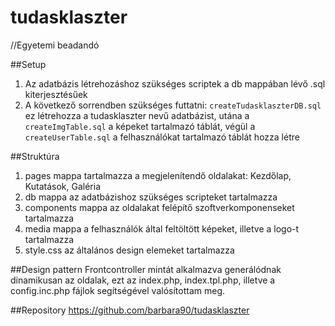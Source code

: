 # tudasklaszter
//Egyetemi beadandó

##Setup
  1. Az adatbázis létrehozáshoz szükséges scriptek a db mappában lévő .sql kiterjesztésűek
  2. A következő sorrendben szükséges futtatni: `createTudasklaszterDB.sql` ez létrehozza a tudasklaszter nevű adatbázist,
   utána a `createImgTable.sql` a képeket tartalmazó táblát, végül a `createUserTable.sql` a felhasználókat tartalmazó táblát hozza létre

##Struktúra
  1. pages mappa tartalmazza a megjelenítendő oldalakat: Kezdőlap, Kutatások, Galéria
  2. db mappa az adatbázishoz szükséges scripteket tartalmazza
  3. components mappa az oldalakat felépítő szoftverkomponenseket tartalmazza
  4. media mappa a felhasználók által feltöltött képeket, illetve a logo-t tartalmazza
  5. style.css az általános design elemeket tartalmazza

##Design pattern
  Frontcontroller mintát alkalmazva generálódnak dinamikusan az oldalak, ezt az index.php, index.tpl.php, illetve a config.inc.php fájlok segítségével valósítottam meg.

##Repository
  https://github.com/barbara90/tudasklaszter
  
